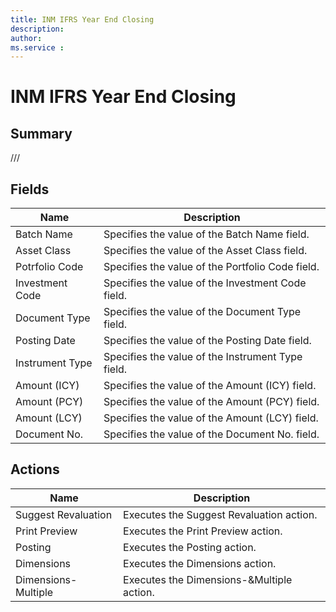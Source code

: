 ```yaml
---
title: INM IFRS Year End Closing
description: 
author: 
ms.service : 
---
```


# INM IFRS Year End Closing

## Summary

///

## Fields
<!-- You need to leave a space betwenn | your text and | -->

| Name | Description |
| ---- | ---- |
| Batch Name | Specifies the value of the Batch Name field. |
| Asset Class | Specifies the value of the Asset Class field. |
| Potrfolio Code | Specifies the value of the Portfolio Code field. |
| Investment Code | Specifies the value of the Investment Code field. |
| Document Type | Specifies the value of the Document Type field. |
| Posting Date | Specifies the value of the Posting Date field. |
| Instrument Type | Specifies the value of the Instrument Type field. |
| Amount (ICY) | Specifies the value of the Amount (ICY) field. |
| Amount (PCY) | Specifies the value of the Amount (PCY) field. |
| Amount (LCY) | Specifies the value of the Amount (LCY) field. |
| Document No. | Specifies the value of the Document No. field. |

## Actions

| Name | Description |
| ---- | ---- |
| Suggest Revaluation | Executes the Suggest Revaluation action. |
| Print Preview | Executes the Print Preview action. |
| Posting | Executes the Posting action. |
| Dimensions | Executes the Dimensions action. |
| Dimensions-Multiple | Executes the Dimensions-&Multiple action. |
